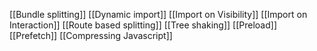 

[[Bundle splitting]]
[[Dynamic import]]
[[Import on Visibility]]
[[Import on Interaction]]
[[Route based splitting]]
[[Tree shaking]]
[[Preload]]
[[Prefetch]]
[[Compressing Javascript]]


